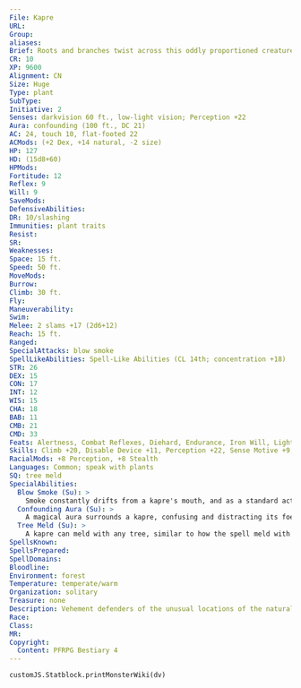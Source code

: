 ```yaml
---
File: Kapre
URL: 
Group: 
aliases: 
Brief: Roots and branches twist across this oddly proportioned creature to form knots of muscle. Its eyes burn like embers.
CR: 10
XP: 9600
Alignment: CN
Size: Huge
Type: plant
SubType: 
Initiative: 2
Senses: darkvision 60 ft., low-light vision; Perception +22
Aura: confounding (100 ft., DC 21)
AC: 24, touch 10, flat-footed 22
ACMods: (+2 Dex, +14 natural, -2 size)
HP: 127
HD: (15d8+60)
HPMods: 
Fortitude: 12
Reflex: 9
Will: 9
SaveMods: 
DefensiveAbilities: 
DR: 10/slashing
Immunities: plant traits
Resist: 
SR: 
Weaknesses: 
Space: 15 ft.
Speed: 50 ft.
MoveMods: 
Burrow: 
Climb: 30 ft.
Fly: 
Maneuverability: 
Swim: 
Melee: 2 slams +17 (2d6+12)
Reach: 15 ft.
Ranged: 
SpecialAttacks: blow smoke
SpellLikeAbilities: Spell-Like Abilities (CL 14th; concentration +18)  Constant-speak with plants At will-invisibility
STR: 26
DEX: 15
CON: 17
INT: 12
WIS: 15
CHA: 18
BAB: 11
CMB: 21
CMD: 33
Feats: Alertness, Combat Reflexes, Diehard, Endurance, Iron Will, Lightning Reflexes, Power Attack, Toughness
Skills: Climb +20, Disable Device +11, Perception +22, Sense Motive +9, Stealth +18, Survival +9
RacialMods: +8 Perception, +8 Stealth
Languages: Common; speak with plants
SQ: tree meld
SpecialAbilities:
  Blow Smoke (Su): >
    Smoke constantly drifts from a kapre's mouth, and as a standard action it can exhale a 30-foot cone of smoke. Any creature in the area must succeed at a DC 20 Fortitude save or be nauseated for 1 round. This is a poison effect, and the save DC is Constitution-based.
  Confounding Aura (Su): >
    A magical aura surrounds a kapre, confusing and distracting its foes. Within a kapre's aura, the DC of all Survival checks is increased by 15, and creatures trained in Survival are no longer able to automatically determine true north. On top of this, any creature within a kapre's aura must succeed at a DC 21 Will saving throw when it enters the area or take a -4 penalty on concentration checks, initiative checks, and skill checks. A kapre can suppress this aura at will.
  Tree Meld (Su): >
    A kapre can meld with any tree, similar to how the spell meld with stone functions. It can remain melded with a tree as long as it wishes.
SpellsKnown: 
SpellsPrepared: 
SpellDomains: 
Bloodline: 
Environment: forest
Temperature: temperate/warm
Organization: solitary
Treasure: none
Description: Vehement defenders of the unusual locations of the natural world, kapres have a complicated relationship with the "civilized" races. Formed of dense tree matter, they are as much part of the forest as their botanical brethren. Their intimidating physical size, territorial nature, and unusual approach to friendship often bring them into conf lict with local tribes and aggressive explorers. With slender limbs and thick, gnarled torsos, kapres are awkwardly humanoid in appearance, and if not for the soft glow of their eyes they could be mistaken for treants. Exceedingly secretive and wary, kapres prefer to avoid conf lict, using their imposing size and confounding auras to intimidate any would-be invaders. Leaning out of huge trees, they blow smoke onto lost explorers, persuading them to flee.
Race: 
Class: 
MR: 
Copyright:
  Content: PFRPG Bestiary 4
---
```

```dataviewjs
customJS.Statblock.printMonsterWiki(dv)
```
